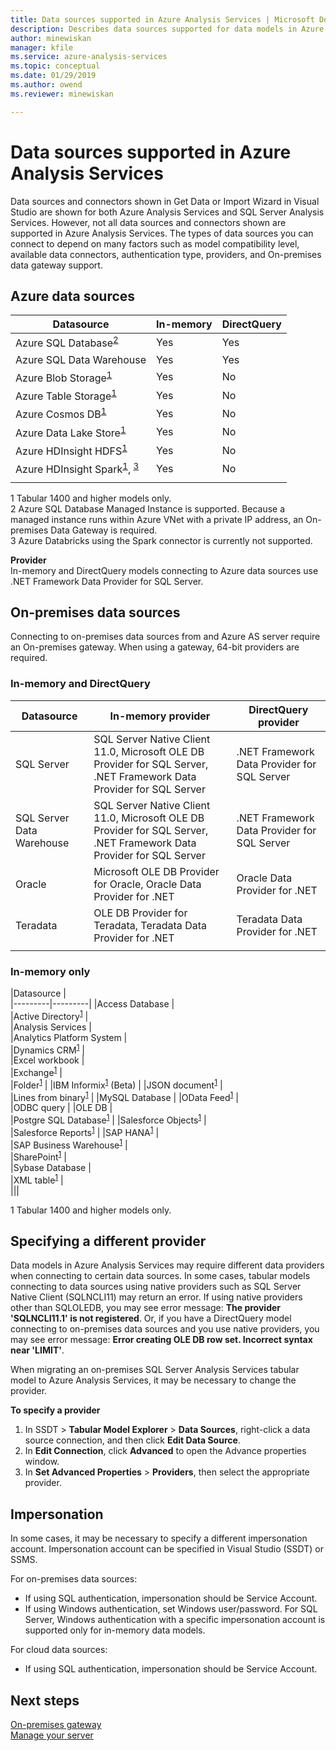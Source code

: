 ```yaml
---
title: Data sources supported in Azure Analysis Services | Microsoft Docs
description: Describes data sources supported for data models in Azure Analysis Services.
author: minewiskan
manager: kfile
ms.service: azure-analysis-services
ms.topic: conceptual
ms.date: 01/29/2019
ms.author: owend
ms.reviewer: minewiskan

---
```

# Data sources supported in Azure Analysis Services

Data sources and connectors shown in Get Data or Import Wizard in Visual Studio are shown for both Azure Analysis Services and SQL Server Analysis Services. However, not all data sources and  connectors shown are supported in Azure Analysis Services. The types of data sources you can connect to depend on many factors such as model compatibility level, available data connectors, authentication type, providers, and On-premises data gateway support. 

## Azure data sources

|Datasource  |In-memory  |DirectQuery  |
|---------|---------|---------|
|Azure SQL Database<sup>[2](#azsqlmanaged)</sup>     |   Yes      |    Yes      |
|Azure SQL Data Warehouse     |   Yes      |   Yes       |
|Azure Blob Storage<sup>[1](#tab1400a)</sup>     |   Yes       |    No      |
|Azure Table Storage<sup>[1](#tab1400a)</sup>    |   Yes       |    No      |
|Azure Cosmos DB<sup>[1](#tab1400a)</sup>     |  Yes        |  No        |
|Azure Data Lake Store<sup>[1](#tab1400a)</sup>     |   Yes       |    No      |
|Azure HDInsight HDFS<sup>[1](#tab1400a)</sup>     |     Yes     |   No       |
|Azure HDInsight Spark<sup>[1](#tab1400a)</sup>, <sup>[3](#databricks)</sup>     |   Yes       |   No       |
||||

<a name="tab1400a">1</a> Tabular 1400 and higher models only.   
<a name="azsqlmanaged">2</a> Azure SQL Database Managed Instance is supported. Because a managed instance runs within Azure VNet with a private IP address, an On-premises Data Gateway is required.   
<a name="databricks">3</a> Azure Databricks using the Spark connector is currently not supported.


**Provider**   
In-memory and DirectQuery models connecting to Azure data sources use .NET Framework Data Provider for SQL Server.

## On-premises data sources

Connecting to on-premises data sources from and Azure AS server require an On-premises gateway. When using a gateway, 64-bit providers are required.

### In-memory and DirectQuery

|Datasource | In-memory provider | DirectQuery provider |
|  --- | --- | --- |
| SQL Server |SQL Server Native Client 11.0, Microsoft OLE DB Provider for SQL Server, .NET Framework Data Provider for SQL Server | .NET Framework Data Provider for SQL Server |
| SQL Server Data Warehouse |SQL Server Native Client 11.0, Microsoft OLE DB Provider for SQL Server, .NET Framework Data Provider for SQL Server | .NET Framework Data Provider for SQL Server |
| Oracle |Microsoft OLE DB Provider for Oracle, Oracle Data Provider for .NET |Oracle Data Provider for .NET | |
| Teradata |OLE DB Provider for Teradata, Teradata Data Provider for .NET |Teradata Data Provider for .NET | |
| | | |

### In-memory only

|Datasource  |  
|---------|---------|
|Access Database     |  
|Active Directory<sup>[1](#tab1400b)</sup>     |  
|Analysis Services     |  
|Analytics Platform System     |  
|Dynamics CRM<sup>[1](#tab1400b)</sup>     |  
|Excel workbook     |  
|Exchange<sup>[1](#tab1400b)</sup>     |  
|Folder<sup>[1](#tab1400b)</sup>     |
|IBM Informix<sup>[1](#tab1400b)</sup> (Beta) |
|JSON document<sup>[1](#tab1400b)</sup>     |  
|Lines from binary<sup>[1](#tab1400b)</sup>     | 
|MySQL Database     | 
|OData Feed<sup>[1](#tab1400b)</sup>     |  
|ODBC query     | 
|OLE DB     |   
|Postgre SQL Database<sup>[1](#tab1400b)</sup>    | 
|Salesforce Objects<sup>[1](#tab1400b)</sup> |  
|Salesforce Reports<sup>[1](#tab1400b)</sup> |
|SAP HANA<sup>[1](#tab1400b)</sup>    |  
|SAP Business Warehouse<sup>[1](#tab1400b)</sup>    |  
|SharePoint<sup>[1](#tab1400b)</sup>     |   
|Sybase Database     |  
|XML table<sup>[1](#tab1400b)</sup>    |  
|||
 
<a name="tab1400b">1</a> Tabular 1400 and higher models only.

## Specifying a different provider

Data models in Azure Analysis Services may require different data providers when connecting to certain data sources. In some cases, tabular models connecting to data sources using native providers such as SQL Server Native Client (SQLNCLI11) may return an error. If using native providers other than SQLOLEDB, you may see error message: **The provider 'SQLNCLI11.1' is not registered**. Or, if you have a DirectQuery model connecting to on-premises data sources and you use native providers, you may see error message: **Error creating OLE DB row set. Incorrect syntax near 'LIMIT'**.

When migrating an on-premises SQL Server Analysis Services tabular model to Azure Analysis Services, it may be necessary to change the provider.

**To specify a provider**

1. In SSDT > **Tabular Model Explorer** > **Data Sources**, right-click a data source connection, and then click **Edit Data Source**.
2. In **Edit Connection**, click **Advanced** to open the Advance properties window.
3. In **Set Advanced Properties** > **Providers**, then select the appropriate provider.

## Impersonation
In some cases, it may be necessary to specify a different impersonation account. Impersonation account can be specified in Visual Studio (SSDT) or SSMS.

For on-premises data sources:

* If using SQL authentication, impersonation should be Service Account.
* If using Windows authentication, set Windows user/password. For SQL Server, Windows authentication with a specific impersonation account is supported only for in-memory data models.

For cloud data sources:

* If using SQL authentication, impersonation should be Service Account.

## Next steps
[On-premises gateway](analysis-services-gateway.md)   
[Manage your server](analysis-services-manage.md)   

